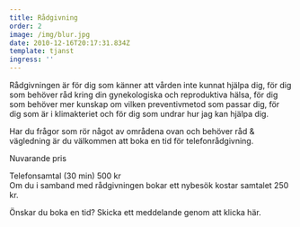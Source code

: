 ```yaml
---
title: Rådgivning
order: 2
image: /img/blur.jpg
date: 2010-12-16T20:17:31.834Z
template: tjanst
ingress: ''
---
```

<!--StartFragment-->

Rådgivningen är för dig som känner att vården inte kunnat hjälpa dig, för dig som behöver råd kring din gynekologiska och reproduktiva hälsa, för dig som behöver mer kunskap om vilken preventivmetod som passar dig, för dig som är i klimakteriet och för dig som undrar hur jag kan hjälpa dig.

Har du frågor som rör något av områdena ovan och behöver råd & vägledning är du välkommen att boka en tid för telefonrådgivning.

Nuvarande pris

Telefonsamtal (30 min) 500 kr\
Om du i samband med rådgivningen bokar ett nybesök kostar samtalet 250 kr.

Önskar du boka en tid? Skicka ett meddelande genom att klicka här.



<!--EndFragment-->